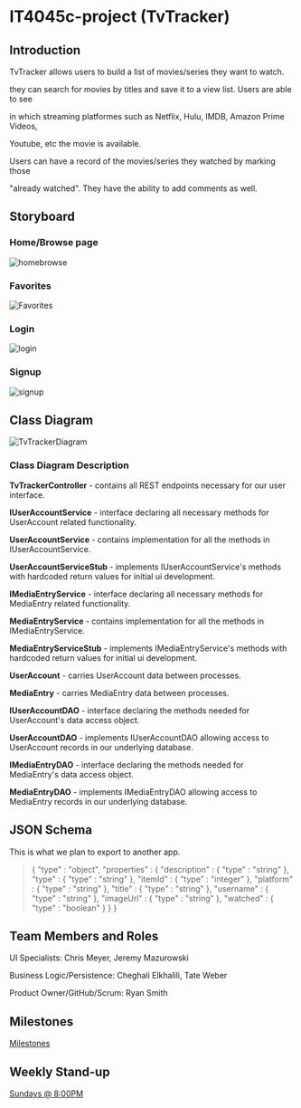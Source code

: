# IT4045c-project (TvTracker)  
## Introduction  

TvTracker allows users to build a list of movies/series they want to watch.

they can search for movies by titles and save it to a view list. Users are able to see 

in which streaming platformes such as Netflix, Hulu, IMDB, Amazon Prime Videos, 

Youtube, etc the movie is available.

Users can have a record of the movies/series they watched by marking those  

"already watched". They have the ability to add comments as well.
## Storyboard
### Home/Browse page
![homebrowse](https://user-images.githubusercontent.com/59851587/107153567-36023280-693c-11eb-8ffe-2ddce05dfc25.PNG)
### Favorites
![Favorites](https://user-images.githubusercontent.com/59851587/107153591-58944b80-693c-11eb-8148-779743f70550.jpg)
### Login
![login](https://user-images.githubusercontent.com/59851587/107153614-79f53780-693c-11eb-977a-89bf3adbb9fc.PNG)
### Signup
![signup](https://user-images.githubusercontent.com/59851587/107153628-972a0600-693c-11eb-80cb-893c4b5f92b9.PNG)

## Class Diagram

![TvTrackerDiagram](https://github.com/smitty891/it4045c-project/blob/master/TvTrackerUML.png?raw=true)

### Class Diagram Description
**TvTrackerController** - contains all REST endpoints necessary for our user interface.

**IUserAccountService** - interface declaring all necessary methods for UserAccount related functionality.

**UserAccountService** - contains implementation for all the methods in IUserAccountService.

**UserAccountServiceStub** - implements IUserAccountService's methods with hardcoded return values for initial ui development.

**IMediaEntryService** - interface declaring all necessary methods for MediaEntry related functionality.

**MediaEntryService** - contains implementation for all the methods in IMediaEntryService.

**MediaEntryServiceStub** - implements IMediaEntryService's methods with hardcoded return values for initial ui development.

**UserAccount** - carries UserAccount data between processes.

**MediaEntry** -  carries MediaEntry data between processes.

**IUserAccountDAO** - interface declaring the methods needed for UserAccount's data access object.

**UserAccountDAO** - implements IUserAccountDAO allowing access to UserAccount records in our underlying database.

**IMediaEntryDAO** - interface declaring the methods needed for MediaEntry's data access object.

**MediaEntryDAO** - implements IMediaEntryDAO allowing access to MediaEntry records in our underlying database.


## JSON Schema

This is what we plan to export to another app.

>{
>  "type" : "object",
>  "properties" : {
>    "description" : {
>      "type" : "string"
>    },
>    "type" : {
>      "type" : "string"
>    },
>    "itemId" : {
>      "type" : "integer"
>    },
>    "platform" : {
>      "type" : "string"
>    },
>    "title" : {
>      "type" : "string"
>    },
>    "username" : {
>      "type" : "string"
>    },
>    "imageUrl" : {
>      "type" : "string"
>    },
>    "watched" : {
>      "type" : "boolean"
>    }
>  }
>}

## Team Members and Roles

UI Specialists:
Chris Meyer,
Jeremy Mazurowski

Business Logic/Persistence:
Cheghali Elkhalili,
Tate Weber

Product Owner/GitHub/Scrum:
Ryan Smith

## Milestones

[Milestones](https://github.com/users/smitty891/projects/1)

## Weekly Stand-up

[Sundays @ 8:00PM](https://teams.microsoft.com/l/meetup-join/19%3ameeting_OGY0MjQ3NjYtNTY3Ni00ZmQzLWJmNmEtNDRhMmRiZGYxOGEy%40thread.v2/0?context=%7b%22Tid%22%3a%22f5222e6c-5fc6-48eb-8f03-73db18203b63%22%2c%22Oid%22%3a%22cde19e27-29a9-4f05-b2cb-65028bb3508e%22%7d)
